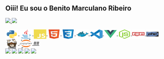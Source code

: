 ## Oiii! Eu sou o Benito Marculano Ribeiro 
 <div>
  <a href="https://github.com/BenitoMarculanoRibeiro">
  <img height="180em" src="https://github-readme-stats.vercel.app/api?username=BenitoMarculanoRibeiro&show_icons=true&theme=dracula&include_all_commits=true&count_private=true"/>
  <img height="180em" src="https://github-readme-stats.vercel.app/api/top-langs/?username=BenitoMarculanoRibeiro&layout=compact&langs_count=7&theme=dracula"/>
</div>
<div style="display: inline_block"><br>
  <img align="center" alt="doug-Python" height="30" width="40" src="https://raw.githubusercontent.com/devicons/devicon/master/icons/python/python-original.svg">
  <img align="center" alt="doug-Java" height="30" width="40" src="https://github.com/devicons/devicon/blob/master/icons/java/java-original.svg">
  <img align="center" alt="doug-Js" height="30" width="40" src="https://raw.githubusercontent.com/devicons/devicon/master/icons/javascript/javascript-plain.svg">
  <img align="center" alt="doug-HTML" height="30" width="40" src="https://raw.githubusercontent.com/devicons/devicon/master/icons/html5/html5-original.svg">
  <img align="center" alt="doug-CSS" height="30" width="40" src="https://raw.githubusercontent.com/devicons/devicon/master/icons/css3/css3-original.svg">
  <img align="center" alt="doug-Docker" height="30" width="40" src="https://github.com/devicons/devicon/blob/master/icons/docker/docker-original.svg">
  <img align="center" alt="doug-VSCode" height="30" width="40" src="https://github.com/devicons/devicon/blob/master/icons/vscode/vscode-original.svg">
  <img align="center" alt="doug-Vue" height="30" width="40" src="https://github.com/devicons/devicon/blob/master/icons/vuejs/vuejs-original.svg">
  <img align="center" alt="doug-Node" height="30" width="40" src="https://github.com/devicons/devicon/blob/master/icons/nodejs/nodejs-original.svg">
  <img align="center" alt="doug-NPM" height="30" width="40" src="https://github.com/devicons/devicon/blob/master/icons/npm/npm-original-wordmark.svg">
  <img align="center" alt="doug-PHP" height="30" width="40" src="https://github.com/devicons/devicon/blob/master/icons/php/php-original.svg">
  <img align="center" alt="doug-Compose" height="30" width="40" src="https://github.com/devicons/devicon/blob/master/icons/composer/composer-original.svg">
  <img align="center" alt="doug-Jupyter" height="30" width="40" src="https://github.com/devicons/devicon/blob/master/icons/jupyter/jupyter-original-wordmark.svg">
  ##
 
<div> 
  <a href="https://www.instagram.com/benitomarculanoribeiro/" target="_blank"><img src="https://img.shields.io/badge/-Instagram-%23E4405F?style=for-the-badge&logo=instagram&logoColor=white" target="_blank"></a>
 <a href="https://support.discord.com/hc/en-us/profiles/1902370290045" target="_blank"><img src="https://img.shields.io/badge/Discord-7289DA?style=for-the-badge&logo=discord&logoColor=white" target="_blank"></a> 
  <a href = "mailto:benito2016mr@gmail.com"><img src="https://img.shields.io/badge/-Gmail-%23333?style=for-the-badge&logo=gmail&logoColor=white" target="_blank"></a>
  <a href="https://www.linkedin.com/in/benito-marculano-ribeiro-a23018141/" target="_blank"><img src="https://img.shields.io/badge/-LinkedIn-%230077B5?style=for-the-badge&logo=linkedin&logoColor=white" target="_blank"></a> 
    <a href="https://api.whatsapp.com/send?phone=5527995152815" target="_blank"><img src="https://img.shields.io/badge/WhatsApp-25D366?style=for-the-badge&logo=whatsapp&logoColor=white" target="_blank"></a>
  

 
</div>

